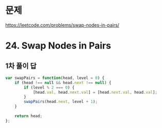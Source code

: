 # 문제
https://leetcode.com/problems/swap-nodes-in-pairs/

# 24. Swap Nodes in Pairs

## 1차 풀이 답
``` javascript
var swapPairs = function(head, level = 0) {
    if (head !== null && head.next !== null) {
        if (level % 2 === 0) {
            [head.val, head.next.val] = [head.next.val, head.val];
        }
        swapPairs(head.next, level + 1);
    }
    
    return head;
};
```